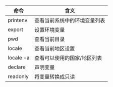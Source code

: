 | 命令 | 含义  |
|---|---|
| printenv  | 查看当前系统中的环境变量列表  |
| export | 设置环境变量 |
| pwd | 查看当前目录 |
| locale | 查看当前地区设置 |
| locale -a | 查看可以使用的国家/地区列表 |
| declare | 声明变量 |
| readonly | 将变量转换成只读 |
